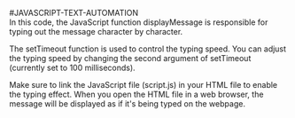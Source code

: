#JAVASCRIPT-TEXT-AUTOMATION             
In this code, the JavaScript function  displayMessage is responsible for typing out the message character by character.

The setTimeout function is used to control the typing speed. 
You can adjust the typing speed by changing the second argument of setTimeout (currently set to 100 milliseconds).

Make sure to link the JavaScript file (script.js) in your HTML file to enable the typing effect. 
When you open the HTML file in a web browser, the message will be displayed as if it's being typed on the webpage.



    


   
        
         

